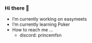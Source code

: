 ### Hi there 👋

- I’m currently working on easymeets
- I’m currently learning Poker
- How to reach me ...
  - discord: princemfsn

